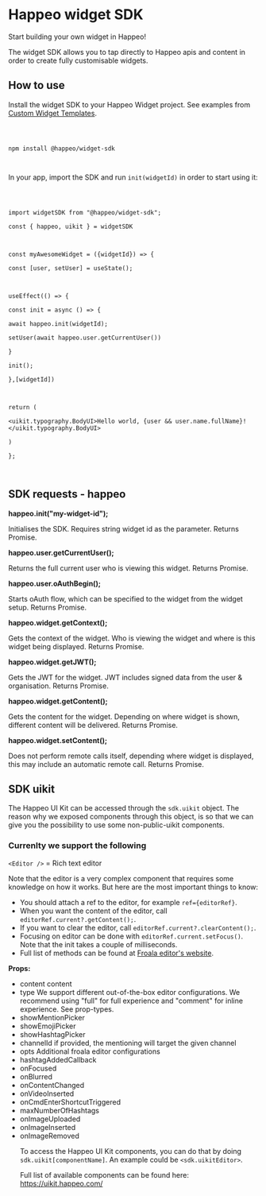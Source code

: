 # Happeo widget SDK

Start building your own widget in Happeo!

The widget SDK allows you to tap directly to Happeo apis and content in order to create fully customisable widgets.

## How to use

Install the widget SDK to your Happeo Widget project. See examples from [Custom Widget Templates](https://github.com/happeo/custom-widget-templates).

```



npm install @happeo/widget-sdk



```

In your app, import the SDK and run `init(widgetId)` in order to start using it:

```



import widgetSDK from "@happeo/widget-sdk";

const { happeo, uikit } = widgetSDK



const myAwesomeWidget = ({widgetId}) => {

const [user, setUser] = useState();



useEffect(() => {

const init = async () => {

await happeo.init(widgetId);

setUser(await happeo.user.getCurrentUser())

}

init();

},[widgetId])



return (

<uikit.typography.BodyUI>Hello world, {user && user.name.fullName}!</uikit.typography.BodyUI>

)

};



```

## SDK requests - happeo

**happeo.init("my-widget-id");**

Initialises the SDK. Requires string widget id as the parameter. Returns Promise.

**happeo.user.getCurrentUser();**

Returns the full current user who is viewing this widget. Returns Promise.

**happeo.user.oAuthBegin();**

Starts oAuth flow, which can be specified to the widget from the widget setup. Returns Promise.

**happeo.widget.getContext();**

Gets the context of the widget. Who is viewing the widget and where is this widget being displayed. Returns Promise.

**happeo.widget.getJWT();**

Gets the JWT for the widget. JWT includes signed data from the user & organisation. Returns Promise.

**happeo.widget.getContent();**

Gets the content for the widget. Depending on where widget is shown, different content will be delivered. Returns Promise.

**happeo.widget.setContent();**

Does not perform remote calls itself, depending where widget is displayed, this may include an automatic remote call. Returns Promise.

## SDK uikit

The Happeo UI Kit can be accessed through the `sdk.uikit` object. The reason why we exposed components through this object, is so that we can give you the possibility to use some non-public-uikit components.

### Currenlty we support the following

`<Editor />` = Rich text editor

Note that the editor is a very complex component that requires some knowledge on how it works. But here are the most important things to know:

- You should attach a ref to the editor, for example `ref={editorRef}`.
- When you want the content of the editor, call `editorRef.current?.getContent();`.
- If you want to clear the editor, call `editorRef.current?.clearContent();`.
- Focusing on editor can be done with `editorRef.current.setFocus()`. Note that the init takes a couple of milliseconds.
- Full list of methods can be found at [Froala editor's website](https://froala.com/wysiwyg-editor/docs/methods/).

**Props:**

- content <string> content
- type <string> We support different out-of-the-box editor configurations. We recommend using "full" for full experience and "comment" for inline experience. See prop-types.
- showMentionPicker <bool>
- showEmojiPicker <bool>
- showHashtagPicker <bool>
- channelId <string> if provided, the mentioning will target the given channel
- opts <object> Additional froala editor configurations
- hashtagAddedCallback <function>
- onFocused <function>
- onBlurred <function>
- onContentChanged <function>
- onVideoInserted <function>
- onCmdEnterShortcutTriggered <function>
- maxNumberOfHashtags <number>
- onImageUploaded <function>
- onImageInserted <function>
- onImageRemoved <function>

To access the Happeo UI Kit components, you can do that by doing `sdk.uikit[componentName]`. An example could be `<sdk.uikitEditor>`.

Full list of available components can be found here:
https://uikit.happeo.com/
